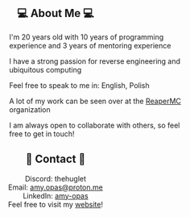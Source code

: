 <!-- ABOUT ME -->

<h2 align="center">💻 About Me 💻</h2>
<div>  
  <dl><dd><dl><dd><dl><dd><dl><dd>I'm 20 years old with 10 years of programming experience and 3 years of mentoring experience</dd></dl></dd></dl></dd></dl></dd></dl>
   
  <dl><dd><dl><dd><dl><dd><dl><dd>I have a strong passion for reverse engineering and ubiquitous computing</dd></dl></dd></dl></dd></dl></dd></dl>
  
  <dl><dd><dl><dd><dl><dd><dl><dd>Feel free to speak to me in: English, Polish</dd></dl></dd></dl></dd></dl></dd></dl>

  <dl><dd><dl><dd><dl><dd><dl><dd>A lot of my work can be seen over at the <a href="https://github.com/reapermc/">ReaperMC</a> organization</dd></dl></dd></dl></dd></dl></dd></dl>
  
  <dl><dd><dl><dd><dl><dd><dl><dd>I am always open to collaborate with others, so feel free to get in touch!</dd></dl></dd></dl></dd></dl></dd></dl>
 </div>

<!-- CONTACT -->

<h2 align="center"> 📱 Contact 📱 </h2>
<div align="center"> 
  Discord: thehuglet <br>
  Email: <a href="mailto: amy.opas@proton.me" target="_blank">amy.opas@proton.me</a> <br>
  LinkedIn: <a href="https://www.linkedin.com/in/amy-opas/">amy-opas</a> <br>
  Feel free to visit my <a href="https://thehuglet.github.io/">website</a>! <br>
</div><br><br>
